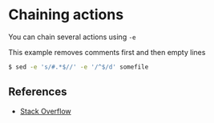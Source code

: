 # Chaining actions

You can chain several actions using `-e`

This example removes comments first and then empty lines

```bash
$ sed -e 's/#.*$//' -e '/^$/d' somefile
```

## References

- [Stack Overflow](https://stackoverflow.com/questions/3350223/sed-remove-and-empty-lines-with-one-sed-command)
